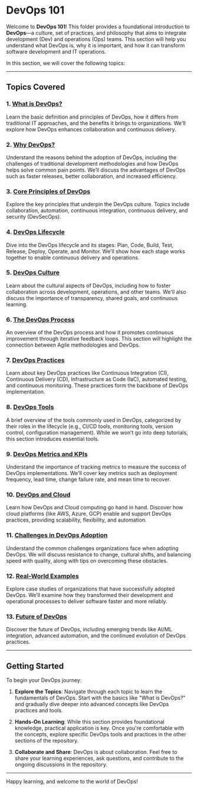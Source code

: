 # DevOps 101

Welcome to **DevOps 101**! This folder provides a foundational introduction to **DevOps**—a culture, set of practices, and philosophy that aims to integrate development (Dev) and operations (Ops) teams. This section will help you understand what DevOps is, why it is important, and how it can transform software development and IT operations.

In this section, we will cover the following topics:

---

## Topics Covered

### 1. [What is DevOps?](what-is-devops.md)
Learn the basic definition and principles of DevOps, how it differs from traditional IT approaches, and the benefits it brings to organizations. We'll explore how DevOps enhances collaboration and continuous delivery.

### 2. [Why DevOps?](why-devops.md)
Understand the reasons behind the adoption of DevOps, including the challenges of traditional development methodologies and how DevOps helps solve common pain points. We’ll discuss the advantages of DevOps such as faster releases, better collaboration, and increased efficiency.

### 3. [Core Principles of DevOps](devops-principles.md)
Explore the key principles that underpin the DevOps culture. Topics include collaboration, automation, continuous integration, continuous delivery, and security (DevSecOps).

### 4. [DevOps Lifecycle](devops-lifecycle.md)
Dive into the DevOps lifecycle and its stages: Plan, Code, Build, Test, Release, Deploy, Operate, and Monitor. We'll show how each stage works together to enable continuous delivery and operations.

### 5. [DevOps Culture](devops-culture.md)
Learn about the cultural aspects of DevOps, including how to foster collaboration across development, operations, and other teams. We'll also discuss the importance of transparency, shared goals, and continuous learning.

### 6. [The DevOps Process](devops-process.md)
An overview of the DevOps process and how it promotes continuous improvement through iterative feedback loops. This section will highlight the connection between Agile methodologies and DevOps.

### 7. [DevOps Practices](devops-practices.md)
Learn about key DevOps practices like Continuous Integration (CI), Continuous Delivery (CD), Infrastructure as Code (IaC), automated testing, and continuous monitoring. These practices form the backbone of DevOps implementation.

### 8. [DevOps Tools](devops-tools.md)
A brief overview of the tools commonly used in DevOps, categorized by their roles in the lifecycle (e.g., CI/CD tools, monitoring tools, version control, configuration management). While we won’t go into deep tutorials, this section introduces essential tools.

### 9. [DevOps Metrics and KPIs](devops-metrics.md)
Understand the importance of tracking metrics to measure the success of DevOps implementations. We'll cover key metrics such as deployment frequency, lead time, change failure rate, and mean time to recover.

### 10. [DevOps and Cloud](devops-and-cloud.md)
Learn how DevOps and Cloud computing go hand in hand. Discover how cloud platforms (like AWS, Azure, GCP) enable and support DevOps practices, providing scalability, flexibility, and automation.

### 11. [Challenges in DevOps Adoption](challenges-in-devops.md)
Understand the common challenges organizations face when adopting DevOps. We will discuss resistance to change, cultural shifts, and balancing speed with quality, along with tips on overcoming these obstacles.

### 12. [Real-World Examples](real-world-examples.md)
Explore case studies of organizations that have successfully adopted DevOps. We’ll examine how they transformed their development and operational processes to deliver software faster and more reliably.

### 13. [Future of DevOps](future-of-devops.md)
Discover the future of DevOps, including emerging trends like AI/ML integration, advanced automation, and the continued evolution of DevOps practices.

---

## Getting Started

To begin your DevOps journey:

1. **Explore the Topics**: Navigate through each topic to learn the fundamentals of DevOps. Start with the basics like "What is DevOps?" and gradually dive deeper into advanced concepts like DevOps practices and tools.

2. **Hands-On Learning**: While this section provides foundational knowledge, practical application is key. Once you're comfortable with the concepts, explore specific DevOps tools and practices in the other sections of the repository.

3. **Collaborate and Share**: DevOps is about collaboration. Feel free to share your learning experiences, ask questions, and contribute to the ongoing discussions in the repository.

---

Happy learning, and welcome to the world of DevOps!
